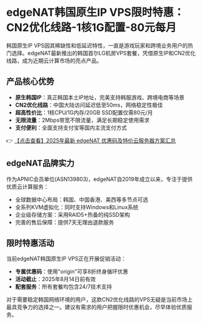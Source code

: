 # edgeNAT韩国原生IP VPS限时特惠：CN2优化线路-1核1G配置-80元每月

韩国原生IP VPS因其稀缺性和低延迟特性，一直是游戏玩家和跨境业务用户的热门选择。edgeNAT最新推出的韩国首尔LG机房VPS套餐，凭借原生IP和CN2优化线路，成为近期云计算市场的亮点产品。

## 产品核心优势

- **原生韩国IP**：真正韩国本土IP地址，完美支持韩服游戏、跨境电商等场景
- **CN2优化线路**：中国大陆访问延迟低至50ms，网络稳定性极佳
- **超高性价比**：1核CPU/1G内存/20GB SSD配置仅需80元/月
- **无限流量**：2Mbps带宽不限流量，满足长期稳定使用需求
- **支付便利**：全面支持支付宝等国内主流支付方式

👉 [【点击查看】2025年最新 edgeNAT 优惠码及特价云服务器方案汇总](https://bit.ly/edgenat)

## edgeNAT品牌实力

作为APNIC会员单位(ASN139803)，edgeNAT自2019年成立以来，专注于提供优质云计算服务：

- 全球数据中心布局：韩国、中国香港、美西等多节点可选
- 全系列KVM虚拟化：同时支持Windows和Linux系统
- 企业级存储方案：采用RAID5+热备的纯SSD架构
- 完善的售后保障：提供7天无理由退款服务

## 限时特惠活动

当前edgeNAT韩国原生IP VPS正在开展促销活动：

- **专属优惠码**：使用"origin"可享8折终身循环优惠
- **活动截止**：2025年8月14日前有效
- **配套服务**：所有套餐均包含24/7技术支持

对于需要稳定韩国网络环境的用户，这款CN2优化线路的VPS无疑是当前市场上最具竞争力的选择之一。建议有需求的用户把握限时优惠机会，尽早体验优质服务。